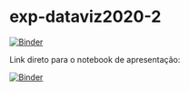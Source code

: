 # exp-dataviz2020-2

[![Binder](https://mybinder.org/badge_logo.svg)](https://mybinder.org/v2/gh/gucaruso/exp-dataviz2020-2/HEAD)


Link direto para o notebook de apresentação:

[![Binder](https://mybinder.org/badge_logo.svg)](https://mybinder.org/v2/gh/gucaruso/exp-dataviz2020-2/HEAD?filepath=ApresentacaoDemo.ipynb)

